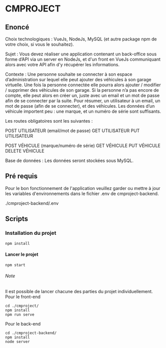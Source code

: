 # CMPROJECT 
## Enoncé
Choix technologiques : VueJs, NodeJs, MySQL (et autre package npm de votre choix, si vous le souhaitez).

Sujet : Vous devez réaliser une application contenant un back-office sous forme d’API via un server en NodeJs, et d'un front en VueJs communiquant alors avec votre API afin d’y récupérer les informations. 

Contexte : Une personne souhaite se connecter à son espace d’administration sur lequel elle peut ajouter des véhicules à son garage virtuelle. Une fois la personne connectée elle pourra alors ajouter / modifier / supprimer des véhicules de son garage.
Si la personne n’a pas encore de compte, elle peut alors en créer un, juste avec un email et un mot de passe afin de se connecter par la suite. Pour résumer, un utilisateur à un email, un mot de passe (afin de se connecter), et des véhicules.
Les données d’un véhicule importent peu : une marque, et un numéro de série sont suffisants.

Les routes obligatoires sont les suivantes : 

POST UTILISATEUR (email/mot de passe)
GET UTILISATEUR
PUT UTILISATEUR

POST VÉHICULE (marque/numéro de série)
GET VÉHICULE
PUT VÉHICULE
DELETE VÉHICULE

Base de données :
Les données seront stockées sous MySQL.

## Pré requis
Pour le bon fonctionnement de l'application veuillez garder ou mettre à jour les variables d'environnements dans le fichier .env de cmproject-backend.

./cmproject-backend/.env


## Scripts

### Installation du projet
```
npm install
```

#### Lancer le projet
```
npm start
```

###### Note

Il est possible de lancer chacune des parties du projet individuellement. <br>
Pour le front-end 
```
cd ./cmproject/
npm install
npm run serve
```

Pour le back-end 
```
cd ./cmproject-backend/
npm install
node server
```
